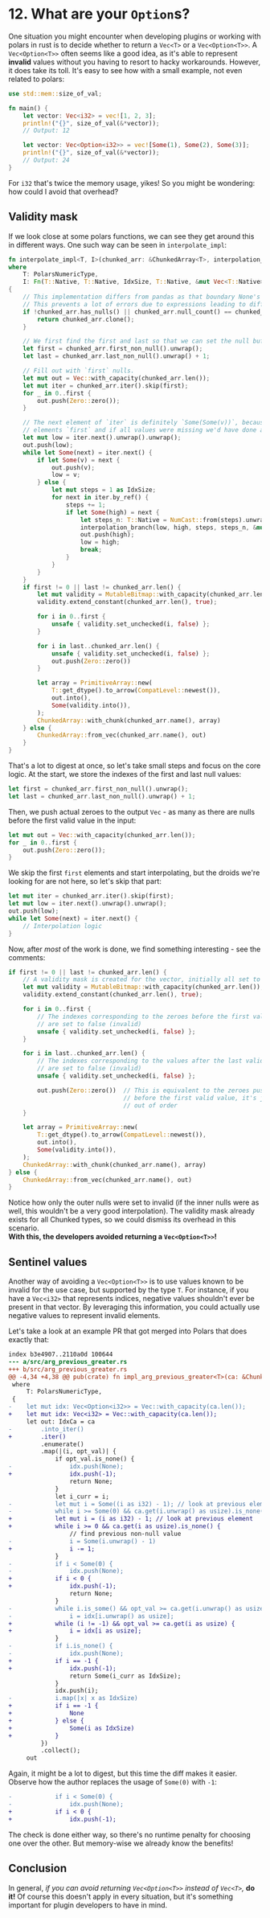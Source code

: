 
# 12. What are your `Option`s?

One situation you might encounter when developing plugins or working with polars in rust is to decide whether to return a `Vec<T>` or a `Vec<Option<T>>`.
A `Vec<Option<T>>` often seems like a good idea, as it's able to represent __invalid__ values without you having to resort to hacky workarounds.
However, it does take its toll. It's easy to see how with a small example, not even related to polars:

```rust
use std::mem::size_of_val;

fn main() {
    let vector: Vec<i32> = vec![1, 2, 3];
    println!("{}", size_of_val(&*vector));
    // Output: 12

    let vector: Vec<Option<i32>> = vec![Some(1), Some(2), Some(3)];
    println!("{}", size_of_val(&*vector));
    // Output: 24
}
```

For `i32` that's twice the memory usage, yikes!
So you might be wondering: how could I avoid that overhead?


## Validity mask

If we look close at some polars functions, we can see they get around this in different ways.
One such way can be seen in `interpolate_impl`:

```rust
fn interpolate_impl<T, I>(chunked_arr: &ChunkedArray<T>, interpolation_branch: I) -> ChunkedArray<T>
where
    T: PolarsNumericType,
    I: Fn(T::Native, T::Native, IdxSize, T::Native, &mut Vec<T::Native>),
{
    // This implementation differs from pandas as that boundary None's are not removed.
    // This prevents a lot of errors due to expressions leading to different lengths.
    if !chunked_arr.has_nulls() || chunked_arr.null_count() == chunked_arr.len() {
        return chunked_arr.clone();
    }

    // We first find the first and last so that we can set the null buffer.
    let first = chunked_arr.first_non_null().unwrap();
    let last = chunked_arr.last_non_null().unwrap() + 1;

    // Fill out with `first` nulls.
    let mut out = Vec::with_capacity(chunked_arr.len());
    let mut iter = chunked_arr.iter().skip(first);
    for _ in 0..first {
        out.push(Zero::zero());
    }

    // The next element of `iter` is definitely `Some(Some(v))`, because we skipped the first
    // elements `first` and if all values were missing we'd have done an early return.
    let mut low = iter.next().unwrap().unwrap();
    out.push(low);
    while let Some(next) = iter.next() {
        if let Some(v) = next {
            out.push(v);
            low = v;
        } else {
            let mut steps = 1 as IdxSize;
            for next in iter.by_ref() {
                steps += 1;
                if let Some(high) = next {
                    let steps_n: T::Native = NumCast::from(steps).unwrap();
                    interpolation_branch(low, high, steps, steps_n, &mut out);
                    out.push(high);
                    low = high;
                    break;
                }
            }
        }
    }
    if first != 0 || last != chunked_arr.len() {
        let mut validity = MutableBitmap::with_capacity(chunked_arr.len());
        validity.extend_constant(chunked_arr.len(), true);

        for i in 0..first {
            unsafe { validity.set_unchecked(i, false) };
        }

        for i in last..chunked_arr.len() {
            unsafe { validity.set_unchecked(i, false) };
            out.push(Zero::zero())
        }

        let array = PrimitiveArray::new(
            T::get_dtype().to_arrow(CompatLevel::newest()),
            out.into(),
            Some(validity.into()),
        );
        ChunkedArray::with_chunk(chunked_arr.name(), array)
    } else {
        ChunkedArray::from_vec(chunked_arr.name(), out)
    }
}
```

That's a lot to digest at once, so let's take small steps and focus on the core logic.
At the start, we store the indexes of the first and last null values:

```rust
let first = chunked_arr.first_non_null().unwrap();
let last = chunked_arr.last_non_null().unwrap() + 1;
```

Then, we push actual zeroes to the output `Vec` - as many as there are nulls before the first valid value in the input:

```rust
let mut out = Vec::with_capacity(chunked_arr.len());
for _ in 0..first {
    out.push(Zero::zero());
}
```

We skip the first `first` elements and start interpolating, but the droids we're looking for are not here, so let's skip that part:

```rust
let mut iter = chunked_arr.iter().skip(first);
let mut low = iter.next().unwrap().unwrap();
out.push(low);
while let Some(next) = iter.next() {
    // Interpolation logic
}
```

Now, after _most_ of the work is done, we find something interesting - see the comments:

```rust
if first != 0 || last != chunked_arr.len() {
    // A validity mask is created for the vector, initially all set to true
    let mut validity = MutableBitmap::with_capacity(chunked_arr.len());
    validity.extend_constant(chunked_arr.len(), true);

    for i in 0..first {
        // The indexes corresponding to the zeroes before the first valid value
        // are set to false (invalid)
        unsafe { validity.set_unchecked(i, false) };
    }

    for i in last..chunked_arr.len() {
        // The indexes corresponding to the values after the last valid value
        // are set to false (invalid)
        unsafe { validity.set_unchecked(i, false) };

        out.push(Zero::zero())  // This is equivalent to the zeroes pushed
                                // before the first valid value, it's just done
                                // out of order
    }

    let array = PrimitiveArray::new(
        T::get_dtype().to_arrow(CompatLevel::newest()),
        out.into(),
        Some(validity.into()),
    );
    ChunkedArray::with_chunk(chunked_arr.name(), array)
} else {
    ChunkedArray::from_vec(chunked_arr.name(), out)
}
```

Notice how only the outer nulls were set to invalid (if the inner nulls were as well, this wouldn't be a very good interpolation).
The validity mask already exists for all Chunked types, so we could dismiss its overhead in this scenario.  
__With this, the developers avoided returning a `Vec<Option<T>>`!__


## Sentinel values

Another way of avoiding a `Vec<Option<T>>` is to use values known to be invalid for the use case, but supported by the type `T`.
For instance, if you have a `Vec<i32>` that represents indices, negative values shouldn't ever be present in that vector.
By leveraging this information, you could actually use negative values to represent invalid elements.

Let's take a look at an example PR that got merged into Polars that does exactly that:

```diff
index b3e4907..2110a0d 100644
--- a/src/arg_previous_greater.rs
+++ b/src/arg_previous_greater.rs
@@ -4,34 +4,38 @@ pub(crate) fn impl_arg_previous_greater<T>(ca: &ChunkedArray<T>) -> IdxCa
 where
     T: PolarsNumericType,
 {
-    let mut idx: Vec<Option<i32>> = Vec::with_capacity(ca.len());
+    let mut idx: Vec<i32> = Vec::with_capacity(ca.len());
     let out: IdxCa = ca
-        .into_iter()
+        .iter()
         .enumerate()
         .map(|(i, opt_val)| {
             if opt_val.is_none() {
-                idx.push(None);
+                idx.push(-1);
                 return None;
             }
             let i_curr = i;
-            let mut i = Some((i as i32) - 1); // look at previous element
-            while i >= Some(0) && ca.get(i.unwrap() as usize).is_none() {
+            let mut i = (i as i32) - 1; // look at previous element
+            while i >= 0 && ca.get(i as usize).is_none() {
                 // find previous non-null value
-                i = Some(i.unwrap() - 1)
+                i -= 1;
             }
-            if i < Some(0) {
-                idx.push(None);
+            if i < 0 {
+                idx.push(-1);
                 return None;
             }
-            while i.is_some() && opt_val >= ca.get(i.unwrap() as usize) {
-                i = idx[i.unwrap() as usize];
+            while (i != -1) && opt_val >= ca.get(i as usize) {
+                i = idx[i as usize];
             }
-            if i.is_none() {
-                idx.push(None);
+            if i == -1 {
+                idx.push(-1);
                 return Some(i_curr as IdxSize);
             }
             idx.push(i);
-            i.map(|x| x as IdxSize)
+            if i == -1 {
+                None
+            } else {
+                Some(i as IdxSize)
+            }
         })
         .collect();
     out
```

Again, it might be a lot to digest, but this time the diff makes it easier.
Observe how the author replaces the usage of `Some(0)` with `-1`:

```diff
-            if i < Some(0) {
-                idx.push(None);
+            if i < 0 {
+                idx.push(-1);
```

The check is done either way, so there's no runtime penalty for choosing one over the other.
But memory-wise we already know the benefits!

## Conclusion

In general, _if you can avoid returning `Vec<Option<T>>` instead of `Vec<T>`,_ __do it!__
Of course this doesn't apply in every situation, but it's something important for plugin developers to have in mind.















